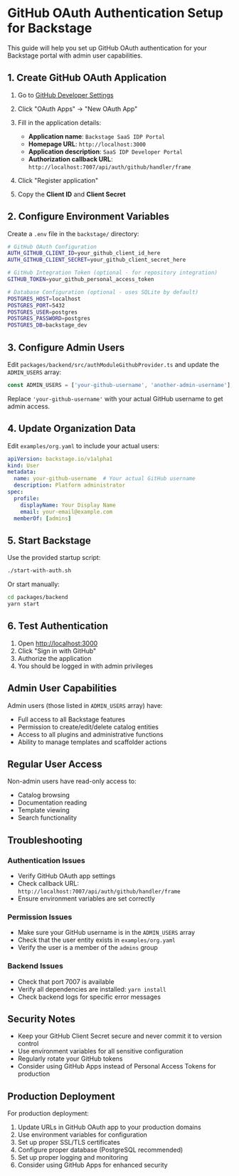 # GitHub OAuth Authentication Setup for Backstage

This guide will help you set up GitHub OAuth authentication for your Backstage portal with admin user capabilities.

## 1. Create GitHub OAuth Application

1. Go to [GitHub Developer Settings](https://github.com/settings/developers)
2. Click "OAuth Apps" → "New OAuth App"
3. Fill in the application details:
   - **Application name**: `Backstage SaaS IDP Portal`
   - **Homepage URL**: `http://localhost:3000`
   - **Application description**: `SaaS IDP Developer Portal`
   - **Authorization callback URL**: `http://localhost:7007/api/auth/github/handler/frame`

4. Click "Register application"
5. Copy the **Client ID** and **Client Secret**

## 2. Configure Environment Variables

Create a `.env` file in the `backstage/` directory:

```bash
# GitHub OAuth Configuration
AUTH_GITHUB_CLIENT_ID=your_github_client_id_here
AUTH_GITHUB_CLIENT_SECRET=your_github_client_secret_here

# GitHub Integration Token (optional - for repository integration)
GITHUB_TOKEN=your_github_personal_access_token

# Database Configuration (optional - uses SQLite by default)
POSTGRES_HOST=localhost
POSTGRES_PORT=5432
POSTGRES_USER=postgres
POSTGRES_PASSWORD=postgres
POSTGRES_DB=backstage_dev
```

## 3. Configure Admin Users

Edit `packages/backend/src/authModuleGithubProvider.ts` and update the `ADMIN_USERS` array:

```typescript
const ADMIN_USERS = ['your-github-username', 'another-admin-username'];
```

Replace `'your-github-username'` with your actual GitHub username to get admin access.

## 4. Update Organization Data

Edit `examples/org.yaml` to include your actual users:

```yaml
apiVersion: backstage.io/v1alpha1
kind: User
metadata:
  name: your-github-username  # Your actual GitHub username
  description: Platform administrator
spec:
  profile:
    displayName: Your Display Name
    email: your-email@example.com
  memberOf: [admins]
```

## 5. Start Backstage

Use the provided startup script:

```bash
./start-with-auth.sh
```

Or start manually:

```bash
cd packages/backend
yarn start
```

## 6. Test Authentication

1. Open [http://localhost:3000](http://localhost:3000)
2. Click "Sign in with GitHub"
3. Authorize the application
4. You should be logged in with admin privileges

## Admin User Capabilities

Admin users (those listed in `ADMIN_USERS` array) have:
- Full access to all Backstage features
- Permission to create/edit/delete catalog entities
- Access to all plugins and administrative functions
- Ability to manage templates and scaffolder actions

## Regular User Access

Non-admin users have read-only access to:
- Catalog browsing
- Documentation reading
- Template viewing
- Search functionality

## Troubleshooting

### Authentication Issues
- Verify GitHub OAuth app settings
- Check callback URL: `http://localhost:7007/api/auth/github/handler/frame`
- Ensure environment variables are set correctly

### Permission Issues
- Make sure your GitHub username is in the `ADMIN_USERS` array
- Check that the user entity exists in `examples/org.yaml`
- Verify the user is a member of the `admins` group

### Backend Issues
- Check that port 7007 is available
- Verify all dependencies are installed: `yarn install`
- Check backend logs for specific error messages

## Security Notes

- Keep your GitHub Client Secret secure and never commit it to version control
- Use environment variables for all sensitive configuration
- Regularly rotate your GitHub tokens
- Consider using GitHub Apps instead of Personal Access Tokens for production

## Production Deployment

For production deployment:
1. Update URLs in GitHub OAuth app to your production domains
2. Use environment variables for configuration
3. Set up proper SSL/TLS certificates
4. Configure proper database (PostgreSQL recommended)
5. Set up proper logging and monitoring
6. Consider using GitHub Apps for enhanced security